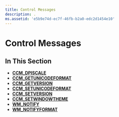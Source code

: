 ```yaml
---
title: Control Messages
description: .
ms.assetid: 'e5b9e74d-ec7f-46fb-b2a0-edc2d1454e10'
---
```


# Control Messages

## In This Section

-   [**CCM\_DPISCALE**](ccm-dpiscale.md)
-   [**CCM\_GETUNICODEFORMAT**](ccm-getunicodeformat.md)
-   [**CCM\_GETVERSION**](ccm-getversion.md)
-   [**CCM\_SETUNICODEFORMAT**](ccm-setunicodeformat.md)
-   [**CCM\_SETVERSION**](ccm-setversion.md)
-   [**CCM\_SETWINDOWTHEME**](ccm-setwindowtheme.md)
-   [**WM\_NOTIFY**](wm-notify.md)
-   [**WM\_NOTIFYFORMAT**](wm-notifyformat.md)

 

 




